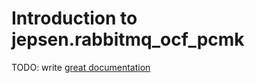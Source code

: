 # Introduction to jepsen.rabbitmq_ocf_pcmk

TODO: write [great documentation](http://jacobian.org/writing/what-to-write/)
